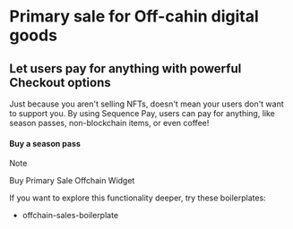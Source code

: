 # Primary sale for Off-cahin digital goods
## Let users pay for anything with powerful Checkout options

Just because you aren't selling NFTs, doesn't mean your users don't want to support you. By using Sequence Pay, users can pay for anything, like season passes, non-blockchain items, or even coffee!

#### Buy a season pass
> [!NOTE]
> Buy Primary Sale Offchain Widget

If you want to explore this functionality deeper, try these boilerplates:
- offchain-sales-boilerplate
